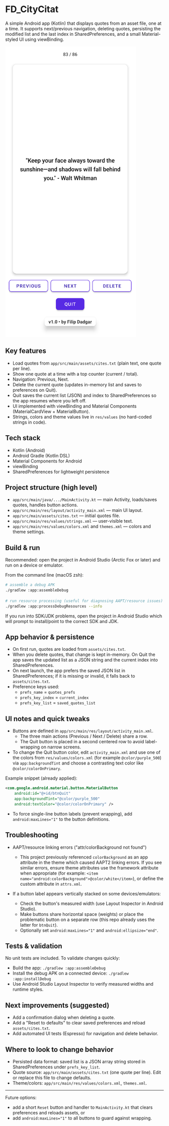 # FD_CityCitat

A simple Android app (Kotlin) that displays quotes from an asset file, one at a time. It supports next/previous navigation, deleting quotes, persisting the modified list and the last index in SharedPreferences, and a small Material-styled UI using viewBinding.

![screenshot1](screenshot/Citycitat.png) 
## Key features

- Load quotes from `app/src/main/assets/cites.txt` (plain text, one quote per line).
- Show one quote at a time with a top counter (current / total).
- Navigation: Previous, Next.
- Delete the current quote (updates in-memory list and saves to preferences on Quit).
- Quit saves the current list (JSON) and index to SharedPreferences so the app resumes where you left off.
- UI implemented with viewBinding and Material Components (MaterialCardView + MaterialButton).
- Strings, colors and theme values live in `res/values` (no hard-coded strings in code).

## Tech stack

- Kotlin (Android)
- Android Gradle (Kotlin DSL)
- Material Components for Android
- viewBinding
- SharedPreferences for lightweight persistence

## Project structure (high level)

- `app/src/main/java/.../MainActivity.kt` — main Activity, loads/saves quotes, handles button actions.
- `app/src/main/res/layout/activity_main.xml` — main UI layout.
- `app/src/main/assets/cites.txt` — initial quotes file.
- `app/src/main/res/values/strings.xml` — user-visible text.
- `app/src/main/res/values/colors.xml` and `themes.xml` — colors and theme settings.

## Build & run

Recommended: open the project in Android Studio (Arctic Fox or later) and run on a device or emulator.

From the command line (macOS zsh):

```bash
# assemble a debug APK
./gradlew :app:assembleDebug

# run resource processing (useful for diagnosing AAPT/resource issues)
./gradlew :app:processDebugResources --info
```

If you run into SDK/JDK problems, open the project in Android Studio which will prompt to install/point to the correct SDK and JDK.

## App behavior & persistence

- On first run, quotes are loaded from `assets/cites.txt`.
- When you delete quotes, that change is kept in-memory. On Quit the app saves the updated list as a JSON string and the current index into SharedPreferences.
- On next launch, the app prefers the saved JSON list in SharedPreferences; if it is missing or invalid, it falls back to `assets/cites.txt`.
- Preference keys used:
  - `prefs_name` = `quotes_prefs`
  - `prefs_key_index` = `current_index`
  - `prefs_key_list` = `saved_quotes_list`

## UI notes and quick tweaks

- Buttons are defined in `app/src/main/res/layout/activity_main.xml`.
  - The three main actions (Previous / Next / Delete) share a row.
  - The Quit button is placed in a second centered row to avoid label-wrapping on narrow screens.
- To change the Quit button color, edit `activity_main.xml` and use one of the colors from `res/values/colors.xml` (for example `@color/purple_500`) via `app:backgroundTint` and choose a contrasting text color like `@color/colorOnPrimary`.

Example snippet (already applied):

```xml
<com.google.android.material.button.MaterialButton
    android:id="@+id/btnQuit"
    app:backgroundTint="@color/purple_500"
    android:textColor="@color/colorOnPrimary" />
```

- To force single-line button labels (prevent wrapping), add `android:maxLines="1"` to the button definitions.

## Troubleshooting

- AAPT/resource linking errors ("attr/colorBackground not found")
  - This project previously referenced `colorBackground` as an app attribute in the theme which caused AAPT2 linking errors. If you see similar errors, ensure theme attributes use the framework attribute when appropriate (for example: `<item name="android:colorBackground">@color/white</item>`), or define the custom attribute in `attrs.xml`.

- If a button label appears vertically stacked on some devices/emulators:
  - Check the button's measured width (use Layout Inspector in Android Studio).
  - Make buttons share horizontal space (weights) or place the problematic button on a separate row (this repo already uses the latter for `btnQuit`).
  - Optionally set `android:maxLines="1"` and `android:ellipsize="end"`.

## Tests & validation

No unit tests are included. To validate changes quickly:

- Build the app: `./gradlew :app:assembleDebug`
- Install the debug APK on a connected device: `./gradlew :app:installDebug`
- Use Android Studio Layout Inspector to verify measured widths and runtime styles.

## Next improvements (suggested)

- Add a confirmation dialog when deleting a quote.
- Add a "Reset to defaults" to clear saved preferences and reload `assets/cites.txt`.
- Add automated UI tests (Espresso) for navigation and delete behavior.

## Where to look to change behavior

- Persisted data format: saved list is a JSON array string stored in SharedPreferences under `prefs_key_list`.
- Quote source: `app/src/main/assets/cites.txt` (one quote per line). Edit or replace this file to change defaults.
- Theme/colors: `app/src/main/res/values/colors.xml`, `themes.xml`.

---

Future options:
- add a short `Reset` button and handler to `MainActivity.kt` that clears preferences and reloads assets, or
- add `android:maxLines="1"` to all buttons to guard against wrapping.


